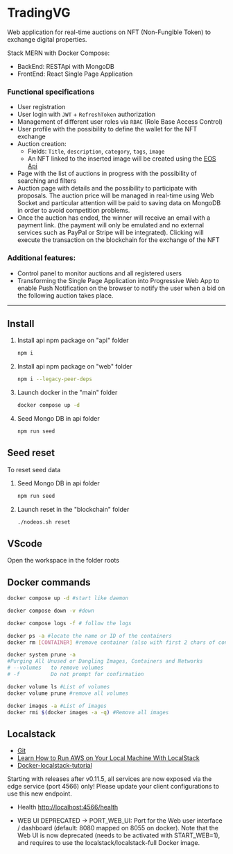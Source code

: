 # TradingVG

Web application for real-time auctions on NFT (Non-Fungible Token) to exchange digital properties.

Stack MERN with Docker Compose:

- BackEnd: RESTApi with MongoDB
- FrontEnd: React Single Page Application

### Functional specifications

- User registration
- User login with `JWT` + `RefreshToken` authorization
- Management of different user roles via `RBAC` (Role Base Access Control)
- User profile with the possibility to define the wallet for the NFT exchange
- Auction creation:
  - Fields: `Title`, `description`, `category`, `tags`, `image`
  - An NFT linked to the inserted image will be created using the [EOS Api](https://developers.eos.io)
- Page with the list of auctions in progress with the possibility of searching and filters
- Auction page with details and the possibility to participate with proposals. The auction price will be managed in real-time using Web Socket and particular attention will be paid to saving data on MongoDB in order to avoid competition problems.
- Once the auction has ended, the winner will receive an email with a payment link. (the payment will only be emulated and no external services such as PayPal or Stripe will be integrated). Clicking will execute the transaction on the blockchain for the exchange of the NFT

### Additional features:

- Control panel to monitor auctions and all registered users
- Transforming the Single Page Application into Progressive Web App to enable Push Notification on the browser to notify the user when a bid on the following auction takes place.

---

## Install

1. Install api npm package on "api" folder

   ```sh
   npm i
   ```

2. Install api npm package on "web" folder

   ```sh
   npm i --legacy-peer-deps
   ```

3. Launch docker in the "main" folder

   ```sh
   docker compose up -d
   ```

4. Seed Mongo DB in api folder

   ```sh
   npm run seed
   ```

## Seed reset

To reset seed data

1. Seed Mongo DB in api folder

   ```sh
   npm run seed
   ```

2. Launch reset in the "blockchain" folder

   ```sh
   ./nodeos.sh reset
   ```

## VScode

Open the workspace in the folder roots

## Docker commands

```sh
docker compose up -d #start like daemon
```

```sh
docker compose down -v #down
```

```sh
docker compose logs -f # follow the logs
```

```sh
docker ps -a #locate the name or ID of the containers
docker rm [CONTAINER] #remove container (also with first 2 chars of container ID)
```

```sh
docker system prune -a
#Purging All Unused or Dangling Images, Containers and Networks
# --volumes	  to remove volumes
# -f          Do not prompt for confirmation
```

```sh
docker volume ls #List of volumes
docker volume prune #remove all volumes
```

```sh
docker images -a #List of images
docker rmi $(docker images -a -q) #Remove all images
```

## Localstack

- [Git](https://github.com/localstack/localstack)
- [Learn How to Run AWS on Your Local Machine With LocalStack](https://betterprogramming.pub/-dont-be-intimidated-learn-how-to-run-aws-on-your-local-machine-with-localstack-2f3448462254)
- [Docker-localstack-tutorial](https://dev.to/goodidea/how-to-fake-aws-locally-with-localstack-27me)

Starting with releases after v0.11.5, all services are now exposed via the edge service (port 4566) only! Please update your client configurations to use this new endpoint.

- Health [http://localhost:4566/health](http://localhost:4566/)

- WEB UI DEPRECATED -> PORT_WEB_UI: Port for the Web user interface / dashboard (default: 8080 mapped on 8055 on docker).
  Note that the Web UI is now deprecated (needs to be activated with START_WEB=1), and requires to use the localstack/localstack-full Docker image.
